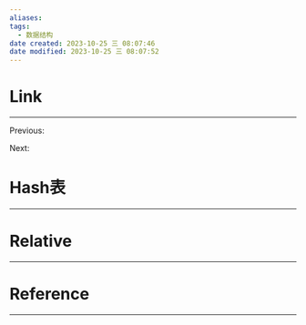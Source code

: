 ```yaml
---
aliases: 
tags:
  - 数据结构
date created: 2023-10-25 三 08:07:46
date modified: 2023-10-25 三 08:07:52
---
```


# Link
---
Previous: 

Next: 

# Hash表
---


# Relative
---


# Reference
---

